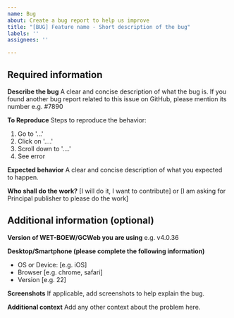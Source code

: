 ```yaml
---
name: Bug
about: Create a bug report to help us improve
title: "[BUG] Feature name - Short description of the bug"
labels: ''
assignees: ''

---
```


## Required information

**Describe the bug**
A clear and concise description of what the bug is.
If you found another bug report related to this issue on GitHub, please mention its number e.g. #7890

**To Reproduce**
Steps to reproduce the behavior:
1. Go to '...'
2. Click on '....'
3. Scroll down to '....'
4. See error

**Expected behavior**
A clear and concise description of what you expected to happen.

**Who shall do the work?**
[I will do it, I want to contribute] or [I am asking for Principal publisher to please do the work]

## Additional information (optional)

**Version of WET-BOEW/GCWeb you are using**
e.g. v4.0.36

**Desktop/Smartphone (please complete the following information)**
 - OS or Device: [e.g. iOS]
 - Browser [e.g. chrome, safari]
 - Version [e.g. 22]

**Screenshots**
If applicable, add screenshots to help explain the bug.

**Additional context**
Add any other context about the problem here.
